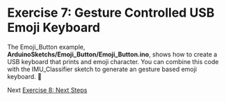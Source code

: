# Exercise 7: Gesture Controlled USB Emoji Keyboard

The Emoji_Button example, __ArduinoSketchs/Emoji_Button/Emoji_Button.ino__, shows how to create a USB keyboard that prints and emoji character. You can combine this code with the IMU_Classifier sketch to generate an gesture based emoji keyboard. 👊

Next [Exercise 8: Next Steps](exercise8.md)
